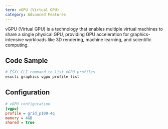 ```yaml
---
term: vGPU (Virtual GPU)
category: Advanced Features
---
```


vGPU (Virtual GPU) is a technology that enables multiple virtual machines to share a single physical GPU, providing GPU acceleration for graphics-intensive workloads like 3D rendering, machine learning, and scientific computing.

## Code Sample

```bash
# ESXi CLI command to list vGPU profiles
esxcli graphics vgpu profile list
```

## Configuration

```ini
# vGPU configuration
[vgpu]
profile = grid_p100-4q
memory = 4GB
shared = true
```